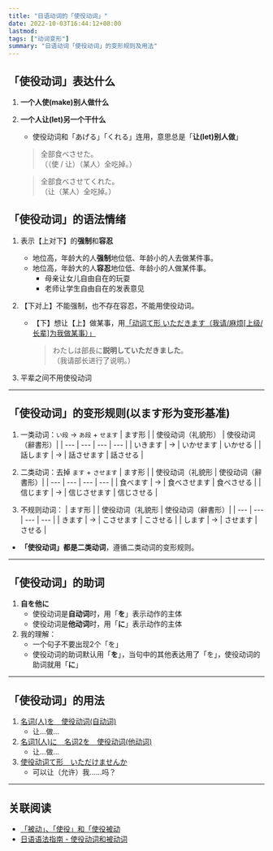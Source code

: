 ```yaml
---
title: "日语动词的「使役动词」"
date: 2022-10-03T16:44:12+08:00
lastmod: 
tags: ["动词变形"]
summary: "日语动词「使役动词」的变形规则及用法"
---
```


## 「使役动词」表达什么
1. **一个人使(make)别人做什么**
2. **一个人让(let)另一个干什么**
    - 使役动词和「あげる」「くれる」连用，意思总是「**让(let)别人做**」
    > 全部食べさせた。  
     （（使 / 让）（某人）全吃掉。）

    > 全部食べさせてくれた。  
     （让（某人）全吃掉。）

## 「使役动词」的语法情绪
1. 表示【上对下】的**强制**和**容忍**
    - 地位高，年龄大的人**强制**地位低、年龄小的人去做某件事。
    - 地位高，年龄大的人**容忍**地位低、年龄小的人做某件事。
        - 母亲让女儿自由自在的玩耍
        - 老师让学生自由自在的发表意见

2. 【下对上】不能强制，也不存在容忍，不能用使役动词。
    - 【下】想让【上】做某事，用[「动词て形 いただきます（我请/麻烦[上级/长辈]为我做某事）」](minnano/41/#动词て形-いただきます)
        > わたしは部長に**説明していただきました**。  
         （我请部长进行了说明。）
3. 平辈之间不用使役动词

---
## 「使役动词」的变形规则(以ます形为变形基准)
1. 一类动词：`い段` → `あ段` + `せます`
    | ます形 |  | 使役动词（礼貌形） | 使役动词（辭書形）|
    | --- | --- | --- | --- |
    | いきます | → | いかせます | いかせる |
    | 話します | → | 話させます | 話させる |

2. 二类动词：去掉 `ます` + `させます`
    | ます形 |  | 使役动词（礼貌形 | 使役动词（辭書形）|
    | --- | --- | --- | --- |
    | 食べます | → | 食べさせます | 食べさせる |
    | 信じます | → | 信じさせます | 信じさせる |

3. 不规则动词：
	| ます形 |  | 使役动词（礼貌形 | 使役动词（辭書形）|
	| --- | --- | --- | --- |
	| きます | → | こさせます | こさせる |
	| します | → | させます | させる | 

- **「使役动词」都是二类动词**，遵循二类动词的变形规则。

---
## 「使役动词」的助词
1. **自を他に**
    - 使役动词是**自动词**时，用「**を**」表示动作的主体
    - 使役动词是**他动词**时，用「**に**」表示动作的主体
2. 我的理解：
    - 一个句子不要出现2个「を」
    - 使役动词的助词默认用「**を**」，当句中的其他表达用了「を」，使役动词的助词就用「**に**」

---
## 「使役动词」的用法
1. [名词(人)を　使役动词(自动词)](/minnano/48/#名词人を使役动词自动词)
    - 让...做...
2. [名词1(人)に　名词2を　使役动词(他动词)](/minnano/48/#名词1人に名词2を使役动词他动词)
    - 让...做...
3. [使役动词て形　いただけませんか](/minnano/48/#使役动词て形いただけませんか)
    - 可以让（允许）我......吗？

---
## 关联阅读
- [「被动」、「使役」和「使役被动](/n3/atc-5/)
- [日语语法指南 - 使役动词和被动词](https://res.wokanxing.info/jpgramma/causepass.html)
